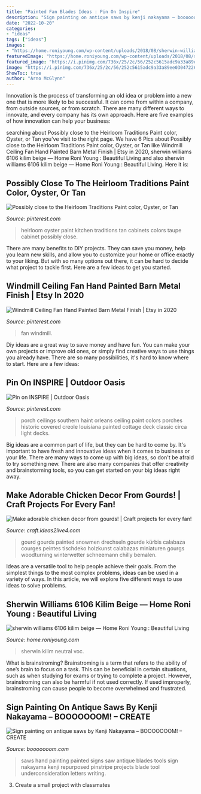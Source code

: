 ```yaml
---
title: "Painted Fan Blades Ideas : Pin On Inspire"
description: "Sign painting on antique saws by kenji nakayama – booooooom! – create"
date: "2022-10-20"
categories:
- "ideas"
tags: ["ideas"]
images:
- "https://home.roniyoung.com/wp-content/uploads/2018/08/sherwin-williams-6106-kilim-beige-768x509.jpg"
featuredImage: "https://home.roniyoung.com/wp-content/uploads/2018/08/sherwin-williams-6106-kilim-beige-768x509.jpg"
featured_image: "https://i.pinimg.com/736x/25/2c/56/252c5615adc9a33a89ee030472268cd0.jpg"
image: "https://i.pinimg.com/736x/25/2c/56/252c5615adc9a33a89ee030472268cd0.jpg"
ShowToc: true
author: "Arno McGlynn"
---
```



Innovation is the process of transforming an old idea or problem into a new one that is more likely to be successful. It can come from within a company, from outside sources, or from scratch. There are many different ways to innovate, and every company has its own approach. Here are five examples of how innovation can help your business: 

	

		
searching about Possibly close to the Heirloom Traditions Paint color, Oyster, or Tan you've visit to the right page. We have 6 Pics about Possibly close to the Heirloom Traditions Paint color, Oyster, or Tan like Windmill Ceiling Fan Hand Painted Barn Metal Finish | Etsy in 2020, sherwin williams 6106 kilim beige — Home Roni Young : Beautiful Living and also sherwin williams 6106 kilim beige — Home Roni Young : Beautiful Living. Here it is:
		
    
## Possibly Close To The Heirloom Traditions Paint Color, Oyster, Or Tan

<img loading=lazy src="https://i.pinimg.com/originals/8c/6c/3b/8c6c3b56d5e62bbf48665a37bde6a5be.jpg" onerror="this.onerror=null;this.src='https://tse1.mm.bing.net/th?id=OIP.iXiwwef3HzEk0aUDaj8HigHaPN&amp;pid=15.1';" alt="Possibly close to the Heirloom Traditions Paint color, Oyster, or Tan">

_Source: pinterest.com_

>heirloom oyster paint kitchen traditions tan cabinets colors taupe cabinet possibly close. 

	

There are many benefits to DIY projects. They can save you money, help you learn new skills, and allow you to customize your home or office exactly to your liking. But with so many options out there, it can be hard to decide what project to tackle first. Here are a few ideas to get you started.

    
## Windmill Ceiling Fan Hand Painted Barn Metal Finish | Etsy In 2020

<img loading=lazy src="https://i.pinimg.com/736x/25/2c/56/252c5615adc9a33a89ee030472268cd0.jpg" onerror="this.onerror=null;this.src='https://tse3.mm.bing.net/th?id=OIP.s4qjsaZ9R1aNCrPvoEbntQHaJ3&amp;pid=15.1';" alt="Windmill Ceiling Fan Hand Painted Barn Metal Finish | Etsy in 2020">

_Source: pinterest.com_

>fan windmill. 

	

Diy ideas are a great way to save money and have fun. You can make your own projects or improve old ones, or simply find creative ways to use things you already have. There are so many possibilities, it's hard to know where to start. Here are a few ideas:

    
## Pin On INSPIRE | Outdoor Oasis

<img loading=lazy src="https://i.pinimg.com/736x/10/c1/e0/10c1e0191f3fc618cf88f3ccaad28f6d--covered-decks-covered-porches.jpg" onerror="this.onerror=null;this.src='https://tse4.mm.bing.net/th?id=OIP.Y7m1jEeId1ag35rSDUFt5QDIEs&amp;pid=15.1';" alt="Pin on INSPIRE | Outdoor Oasis">

_Source: pinterest.com_

>porch ceilings southern haint orleans ceiling paint colors porches historic covered creole louisiana painted cottage deck classic circa light decks. 

	

Big ideas are a common part of life, but they can be hard to come by. It's important to have fresh and innovative ideas when it comes to business or your life. There are many ways to come up with big ideas, so don't be afraid to try something new. There are also many companies that offer creativity and brainstorming tools, so you can get started on your big ideas right away.

    
## Make Adorable Chicken Decor From Gourds! | Craft Projects For Every Fan!

<img loading=lazy src="https://craft.ideas2live4.com/wp-content/uploads/sites/4/2016/08/Gourd-Art-04.jpg" onerror="this.onerror=null;this.src='https://tse1.mm.bing.net/th?id=OIP.U5w7i3E9cEDs8ypsD6Nj8QHaLw&amp;pid=15.1';" alt="Make adorable chicken decor from gourds! | Craft projects for every fan!">

_Source: craft.ideas2live4.com_

>gourd gourds painted snowmen drechseln gourde kürbis calabaza courges peintes tischdeko holzkunst calabazas miniaturen gourgs woodturning winterwetter schneemann chilly bemalen. 

	

Ideas are a versatile tool to help people achieve their goals. From the simplest things to the most complex problems, ideas can be used in a variety of ways. In this article, we will explore five different ways to use ideas to solve problems.

    
## Sherwin Williams 6106 Kilim Beige — Home Roni Young : Beautiful Living

<img loading=lazy src="https://home.roniyoung.com/wp-content/uploads/2018/08/sherwin-williams-6106-kilim-beige-768x509.jpg" onerror="this.onerror=null;this.src='https://tse4.mm.bing.net/th?id=OIP.hQH9rylwZ_mnTzU69TRBsQHaE6&amp;pid=15.1';" alt="sherwin williams 6106 kilim beige — Home Roni Young : Beautiful Living">

_Source: home.roniyoung.com_

>sherwin kilim neutral voc. 

	

What is brainstroming?
Brainstroming is a term that refers to the ability of one’s brain to focus on a task. This can be beneficial in certain situations, such as when studying for exams or trying to complete a project. However, brainstroming can also be harmful if not used correctly. If used improperly, brainstroming can cause people to become overwhelmed and frustrated.

    
## Sign Painting On Antique Saws By Kenji Nakayama – BOOOOOOOM! – CREATE

<img loading=lazy src="http://www.booooooom.com/wp-content/uploads/2013/03/kenjinakayama-03.jpg" onerror="this.onerror=null;this.src='https://tse4.mm.bing.net/th?id=OIP.ySDqq_9dvYAAprLFjpw0nQHaJ4&amp;pid=15.1';" alt="Sign painting on antique saws by Kenji Nakayama – BOOOOOOOM! – CREATE">

_Source: booooooom.com_

>saws hand painting painted signs saw antique blades tools sign nakayama kenji repurposed pinstripe projects blade tool underconsideration letters writing. 

	

3. Create a small project with classmates

